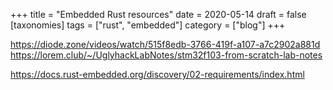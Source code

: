 +++
title = "Embedded Rust resources"
date = 2020-05-14
draft = false
[taxonomies]
tags = ["rust", "embedded"]
category = ["blog"]
+++

https://diode.zone/videos/watch/515f8edb-3766-419f-a107-a7c2902a881d
https://lorem.club/~/UglyhackLabNotes/stm32f103-from-scratch-lab-notes

https://docs.rust-embedded.org/discovery/02-requirements/index.html

